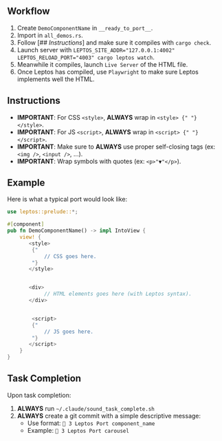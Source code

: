 ## Workflow

1. Create `DemoComponentName` in `__ready_to_port__`.
2. Import in `all_demos.rs`.
3. Follow [*## Instructions*] and make sure it compiles with `cargo check`.
4. Launch server with `LEPTOS_SITE_ADDR="127.0.0.1:4002" LEPTOS_RELOAD_PORT="4003" cargo leptos watch`.
5. Meanwhile it compiles, launch `Live Server` of the HTML file.
6. Once Leptos has compiled, use `Playwright` to make sure Leptos implements well the HTML.



## Instructions

- **IMPORTANT**: For CSS `<style>`, **ALWAYS** wrap in `<style> {" "} </style>`.
- **IMPORTANT**: For JS `<script>`, **ALWAYS** wrap in `<script> {" "} </script>`.
- **IMPORTANT**: Make sure to **ALWAYS** use proper self-closing tags (ex: `<img />`, `<input />`, ...).
- **IMPORTANT**: Wrap symbols with quotes (ex: `<p>"▼"</p>`).


## Example

Here is what a typical port would look like:

```rust
use leptos::prelude::*;

#[component]
pub fn DemoComponentName() -> impl IntoView {
    view! {
       <style>
        {"
            // CSS goes here.
        "}
       </style>


       <div>
            // HTML elements goes here (with Leptos syntax).
       </div>


        <script>
        {"
            // JS goes here.
        "}
       </script>
    }
}
```

## Task Completion

Upon task completion:
1. **ALWAYS** run `~/.claude/sound_task_complete.sh`
2. **ALWAYS** create a git commit with a simple descriptive message:
   - Use format: `🤖 3 Leptos Port component_name`
   - Example: `🤖 3 Leptos Port carousel`
